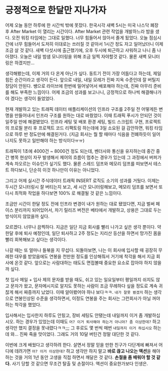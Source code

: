# 긍정적으로 한달만 지나가자

어제 오늘 동안 하루에 한 시간씩 밖에 못잤다. 한국시각 새벽 5시는 미국 나스닥 폐장 후 After Market 이 열리는 시간이다. After Market 관련 작업을 개발하느라 밤을 샜다. 오전 워킹 타임에는 그대로 일했다. 너무 힘들어서 앉아서 졸게 됬었다. 오늘 점심시간에 너무 힘들어서 도저히 이대로는 쓰러질 것 같아서 1시간 정도 자고 일어났더니 이제 조금 살 것 같다. 새벽 다섯시에 출근했기에, 오후 두시에 퇴근하고 샤워하고 나니 좀 나아졌다. 오늘은 내일 밤샘 모니터링을 위해 조금 일찍 자야할것 같다. 물론 새벽 모니터링은 하겠지만...<br>

생각해봤는데, 이제 거의 다 온게 아닌가 싶다. 동트기 전이 가장 어둡다고 하는데, 제일 힘든 순간이라고 생각이 든다. 앞으로 내일, 내일 모레가 진짜 지옥 수준인데 잘 버틸지 장담이 안된다. 쌩으로 라이브에 한번에 밀어넣어서 배포해야 하는데, 진짜 아무리 준비를 해도 부족한 느낌이다. 어제 조금의 성과를 보고나니, 긍정적으로 하나씩 해결해나가야 겠다는 생각이 들었었다.<br>

현재 개발하고 있는 트래픽 데이터 애플리케이션의 인프라 구조를 2주일 전 어떻게든 변명을 만들어내서 인프라 구조를 원하는 대로 바꿨었다. 이때 트래픽 푸시가 안되던 것이 일주일 만에 해결됐었다. 인프라 세팅 및 배포 환경 세팅, 빌드 스크립트 구현, 프로젝트의 프로필 분리 후 프로젝트 코드 리팩토링 하는데에 3일 소요된 걸 감안하면, 워킹 타임으로 하루 반 정도만에 해결된거다. (지금 회사는 뭘 할 때마다 식음을 전폐하듯이 일어나지도 못하고 일만해야 하는 방식이다ㅠㅠ)<br>

트래픽이 1초에 4000건 \~ 8000건 정도 되는데, 벤더사와 통신을 유지하는데 중간 중간 병목 현상이 자꾸 발생해서 제어의 흐름이 멈추는 경우가 있는데 그 과정에서 버퍼가 계속 차오르는 이슈인가 싶기도 했다. 물론 스레드 덤프와 메모리 덤프를 떠보면서 테스트 하다보니, 단순히 이것 하나만이 이유는 아니었다.<br>

그리고 어제 실시간 주식데이터 트래픽 INSERT 로직도 소기의 성과를 거뒀다. 이제는 두시간 모니터링시 잘 버티는지 보고, 세 시간 모니터링해보고, 메모리 덤프를 보면서 또 다시 최적화 작업을 하다보면 100% 로 해결될 것 같은 느낌이다.<br>

조금만 시간이 한달 정도 전에 인프라 변경이 내가 원하는 대로 됐었다면, 지금 벌써 페이스 분리까지 되어있어서, 차기 릴리즈 버전은 베타에서 개발하고, 상용은 그대로 두는 방식이지 않았을까 싶다.<br>

모르겠다. 너무나 끔찍하다. 지금은 일단 지금 회사를 빨리 나가고 싶은 생각 뿐이다. 약 한달 후에 퇴사 예정인데, 일단 퇴사하고 2주 정도는 지리산 등산을 하면서 망가진 몸을 빨리 회복해보고 싶다는 생각이다.<br>

나갈 때는 또 얼마나 들볶을 지 무섭다. 되돌아보면, 나는 이 회사에 입사할 때 굉장히 무례한 대우를 받았음에도 연봉을 천만원 정도를 인상해줘서 거기에 착각을 해서 지금 회사에 온것 같다. 앞으로는 사람대하는 태도도 면접볼때 중요한 요소로 잡아야 하지 않을 까 싶다.<br>

첫 입사 메일 + 입사 제의 문자를 받을 때도, 쉬고 있는 일요일부터 평일까지 쉬지도 않고 문자가 왔고, 문자메시지로 알지도 못하는 사람이 조금 무례하다 싶을 정도로 계속 귀찮게 해서 짜증까지 났었다. 이때 알아봤어야 하나 보다ㅋㅋ. `내가 잘못 봤겠지` 하는 생각으로 연봉인상된 수준을 생각하면서, 이정도 연봉을 주는 회사는 그런회사가 아닐 꺼야 하는 착각을 했었다.<br>

입사해서는 입사한지 하루도 안됬고, 장비 세팅도 안됐는데 내일까지 이거 좀 개발하십시오. 하는 경우가 있었는데 이때도 `어? 이거 퇴사해야 하는거 아니야? 좀 이상한데?` 하고 생각만 했지 결정을 못내렸다ㅋㅋ;;;  그 후로도 몇 번씩 매번 `내일까지 이거 하십시오` 하는데 와... 진짜 죽을 맛이었다. 그래도 거의 10달 버틴건 정말 대단한 것 같다.<br>

이번에 크게 배웠다고 생각하려 한다. 살면서 정말 믿을 만한 친구가 다단계에 빠져서 어디에 데려가면 `어? 이거 이상한데?` 하고 생각만 하지 말고 **바로 끊고 나오는 액션**을 해야 하는 것을 거의 1년 동안 고생을 직접 하면서 깨달은 것 같다. **손절을 좀 배워야 할 것 같다.** 사기 당할 것 같으면 무조건 탈출 및 손절이다. 액션이 중요한가보다 인생은.<br>

<br>

